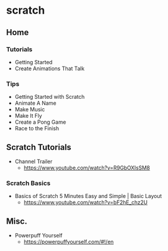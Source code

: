 # scratch
## Home
### Tutorials
* Getting Started
* Create Animations That Talk

### Tips
* Getting Started with Scratch
* Animate A Name
* Make Music
* Make It Fly
* Create a Pong Game
* Race to the Finish

## Scratch Tutorials
* Channel Trailer
  * https://www.youtube.com/watch?v=R9GbOXIsSM8

### Scratch Basics
* Basics of Scratch 5 Minutes Easy and Simple | Basic Layout
  * https://www.youtube.com/watch?v=bF2hE_chz2U

## Misc.
* Powerpuff Yourself
  * https://powerpuffyourself.com/#!/en
